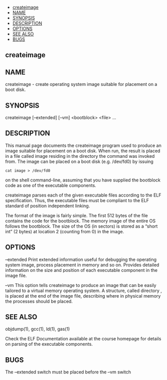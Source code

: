 - [createimage](#createimage)
- [NAME](#name)
- [SYNOPSIS](#synopsis)
- [DESCRIPTION](#description)
- [OPTIONS](#options)
- [SEE ALSO](#see-also)
- [BUGS](#bugs)

## createimage

## NAME

createimage - create operating system image suitable for placement on a
boot disk.

## SYNOPSIS

createimage \[–extended\] \[–vm\] \<bootblock\> \<file\> …

## DESCRIPTION

This manual page documents the createimage program used to produce an
image suitable for placement on a boot disk. When run, the result is
placed in a file called image residing in the directory the command was
invoked from. The image can be placed on a boot disk (e.g. /dev/fd0) by
issuing

    cat image > /dev/fd0 

on the shell command-line, assuming that you have supplied the bootblock
code as one of the executable components.

createimage parses each of the given executable files according to the
ELF specification. Thus, the executable files must be compliant to the
ELF standard of position independent linking.

The format of the image is fairly simple. The first 512 bytes of the
file contains the code for the bootblock. The memory image of the entire
OS follows the bootblock. The size of the OS (in sectors) is stored as a
“short int” (2 bytes) at location 2 (counting from 0) in the image.

## OPTIONS

–extended Print extended information useful for debugging the operating
system image, process placement in memory and so on. Provides detailed
information on the size and position of each executable component in the
image file.

–vm This option tells createimage to produce an image that can be easily
tailored to a virtual memory operating system. A structure, called
directory , is placed at the end of the image file, describing where in
physical memory the processes should be placed.

## SEE ALSO

objdump(1), gcc(1), ld(1), gas(1)

Check the ELF Documentation available at the course homepage for details
on parsing of the executable components.

## BUGS

The –extended switch must be placed before the –vm switch
